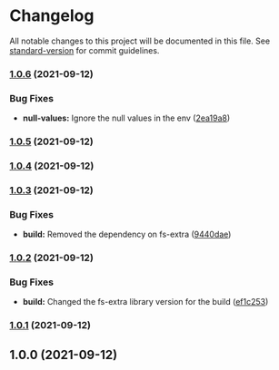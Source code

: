 # Changelog

All notable changes to this project will be documented in this file. See [standard-version](https://github.com/conventional-changelog/standard-version) for commit guidelines.

### [1.0.6](https://github.com/entrostat/env2kube/compare/v1.0.5...v1.0.6) (2021-09-12)


### Bug Fixes

* **null-values:** Ignore the null values in the env ([2ea19a8](https://github.com/entrostat/env2kube/commit/2ea19a83caecab1563e9e6cfdc1ae04849177c96))

### [1.0.5](https://github.com/entrostat/env2kube/compare/v1.0.4...v1.0.5) (2021-09-12)

### [1.0.4](https://github.com/entrostat/env2kube/compare/v1.0.3...v1.0.4) (2021-09-12)

### [1.0.3](https://github.com/entrostat/env2kube/compare/v1.0.2...v1.0.3) (2021-09-12)


### Bug Fixes

* **build:** Removed the dependency on fs-extra ([9440dae](https://github.com/entrostat/env2kube/commit/9440dae1f15c2fbbc4b3649179c7b4ba286cf6be))

### [1.0.2](https://github.com/entrostat/env2kube/compare/v1.0.1...v1.0.2) (2021-09-12)


### Bug Fixes

* **build:** Changed the fs-extra library version for the build ([ef1c253](https://github.com/entrostat/env2kube/commit/ef1c25399b019ebc8e4c51a71531391e8d7b7ba0))

### [1.0.1](https://github.com/entrostat/env2kube/compare/v1.0.0...v1.0.1) (2021-09-12)

## 1.0.0 (2021-09-12)
